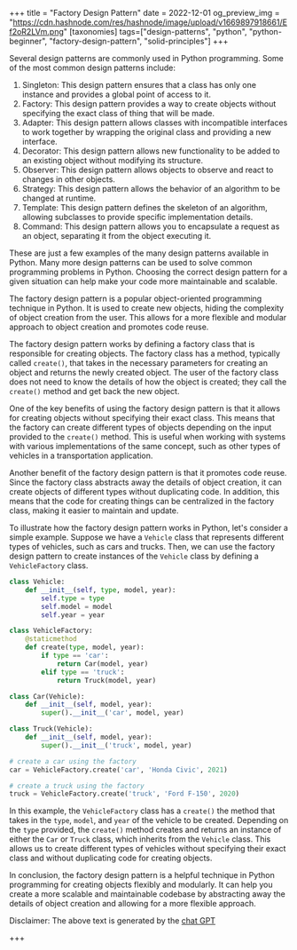 +++
title = "Factory Design Pattern"
date = 2022-12-01
og_preview_img = "https://cdn.hashnode.com/res/hashnode/image/upload/v1669897918661/Ef2oR2LVm.png"
[taxonomies]
tags=["design-patterns", "python", "python-beginner", "factory-design-pattern", "solid-principles"]
+++

Several design patterns are commonly used in Python programming. Some of the most common design patterns include:

1. Singleton: This design pattern ensures that a class has only one instance and provides a global point of access to it.
2. Factory: This design pattern provides a way to create objects without specifying the exact class of thing that will be made.
3. Adapter: This design pattern allows classes with incompatible interfaces to work together by wrapping the original class and providing a new interface.
4. Decorator: This design pattern allows new functionality to be added to an existing object without modifying its structure.
5. Observer: This design pattern allows objects to observe and react to changes in other objects.
6. Strategy: This design pattern allows the behavior of an algorithm to be changed at runtime.
7. Template: This design pattern defines the skeleton of an algorithm, allowing subclasses to provide specific implementation details.
8. Command: This design pattern allows you to encapsulate a request as an object, separating it from the object executing it.

These are just a few examples of the many design patterns available in Python. Many more design patterns can be used to solve common programming problems in Python. Choosing the correct design pattern for a given situation can help make your code more maintainable and scalable.

The factory design pattern is a popular object-oriented programming technique in Python. It is used to create new objects, hiding the complexity of object creation from the user. This allows for a more flexible and modular approach to object creation and promotes code reuse.

The factory design pattern works by defining a factory class that is responsible for creating objects. The factory class has a method, typically called `create()`, that takes in the necessary parameters for creating an object and returns the newly created object. The user of the factory class does not need to know the details of how the object is created; they call the `create()` method and get back the new object.

One of the key benefits of using the factory design pattern is that it allows for creating objects without specifying their exact class. This means that the factory can create different types of objects depending on the input provided to the `create()` method. This is useful when working with systems with various implementations of the same concept, such as other types of vehicles in a transportation application.

Another benefit of the factory design pattern is that it promotes code reuse. Since the factory class abstracts away the details of object creation, it can create objects of different types without duplicating code. In addition, this means that the code for creating things can be centralized in the factory class, making it easier to maintain and update.

To illustrate how the factory design pattern works in Python, let's consider a simple example. Suppose we have a `Vehicle` class that represents different types of vehicles, such as cars and trucks. Then, we can use the factory design pattern to create instances of the `Vehicle` class by defining a `VehicleFactory` class.

```python
class Vehicle:
    def __init__(self, type, model, year):
        self.type = type
        self.model = model
        self.year = year

class VehicleFactory:
    @staticmethod
    def create(type, model, year):
        if type == 'car':
            return Car(model, year)
        elif type == 'truck':
            return Truck(model, year)

class Car(Vehicle):
    def __init__(self, model, year):
        super().__init__('car', model, year)

class Truck(Vehicle):
    def __init__(self, model, year):
        super().__init__('truck', model, year)

# create a car using the factory
car = VehicleFactory.create('car', 'Honda Civic', 2021)

# create a truck using the factory
truck = VehicleFactory.create('truck', 'Ford F-150', 2020)
```

In this example, the `VehicleFactory` class has a `create()` the method that takes in the `type`, `model`, and `year` of the vehicle to be created. Depending on the `type` provided, the `create()` method creates and returns an instance of either the `Car` or `Truck` class, which inherits from the `Vehicle` class. This allows us to create different types of vehicles without specifying their exact class and without duplicating code for creating objects.

In conclusion, the factory design pattern is a helpful technique in Python programming for creating objects flexibly and modularly. It can help you create a more scalable and maintainable codebase by abstracting away the details of object creation and allowing for a more flexible approach.

Disclaimer: The above text is generated by the [chat GPT](https://chat.openai.com/chat)

+++
